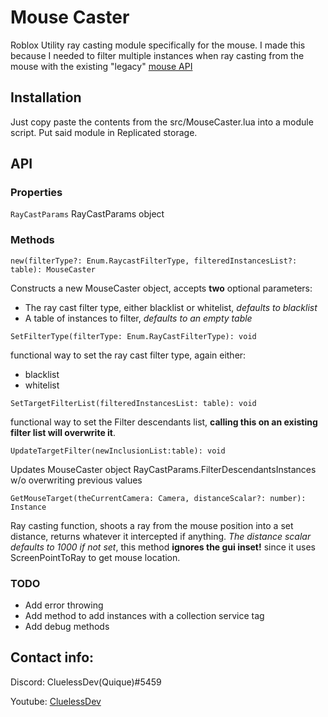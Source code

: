 # Mouse Caster
Roblox Utility ray casting module specifically for the mouse. I made this because I needed to filter multiple instances when ray casting from the mouse with the existing "legacy" [mouse API](https://developer.roblox.com/en-us/api-reference/class/Mouse)


## Installation
Just copy paste the contents from the src/MouseCaster.lua into a module script. Put said module in Replicated storage.

## API

### Properties
`RayCastParams`  RayCastParams object

### Methods

`new(filterType?: Enum.RaycastFilterType, filteredInstancesList?: table): MouseCaster`

Constructs a new MouseCaster object, accepts **two** optional parameters:
- The ray cast filter type, either blacklist or whitelist, *defaults to blacklist*
- A table of instances to filter, *defaults to an empty table*

`SetFilterType(filterType: Enum.RayCastFilterType): void`

functional way to set the ray cast filter type, again either:
- blacklist
- whitelist

`SetTargetFilterList(filteredInstancesList: table): void`

functional way to set the Filter descendants list, **calling this on an existing filter list will overwrite it**.

`UpdateTargetFilter(newInclusionList:table): void`

Updates MouseCaster object RayCastParams.FilterDescendantsInstances w/o overwriting previous values 

`GetMouseTarget(theCurrentCamera: Camera, distanceScalar?: number): Instance`

Ray casting function, shoots a ray from the mouse position into a set distance, returns whatever it intercepted if anything.
*The distance scalar defaults to 1000 if not set*, this method **ignores the gui inset!** since it uses ScreenPointToRay to
get mouse location.

### TODO
- Add error throwing
- Add method to add instances with a collection service tag
- Add debug methods
  
## Contact info: 
Discord: CluelessDev(Quique)#5459

Youtube: [CluelessDev](https://www.youtube.com/channel/UCViY5D5-aR-Gi-HBf4dg5zQ)
